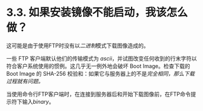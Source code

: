 # 3.3. 如果安装镜像不能启动，我该怎么做？

这可能是由于使用FTP时没有以*二进制*模式下载图像造成的。

一些 FTP 客户端默认他们的传输模式为 *ascii*，并试图改变任何收到的行末字符以符合客户系统使用的惯例。这几乎无一例外地会破坏 Boot Image。检查下载的 Boot Image 的 SHA-256 校验和：如果它与服务器上的不是*完全相同，那么下载过程就有问题。*

当使用命令行FTP客户端时，在连接到服务器后和开始下载图像前，在FTP命令提示符下输入*binary*。
